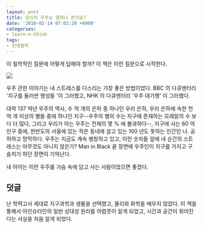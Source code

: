```yaml
---
layout: post
title: 당신의 우주는 얼마나 큰가요?
date: '2010-02-14 07:02:28 +0900'
categories:
- learn-n-think
tags:
- 인생철학
---
```


이 철학적인 질문에 어떻게 답해야 할까? 이 책은 이런 질문으로 시작한다.

![](http://bimage.interpark.com/goods_image/6/0/3/7/203696037g.jpg)

우주 관한 이야기는 내 스트레스를 다스리는 가장 좋은 방법이었다. BBC 의 다큐멘터리 '지구를 둘러싼 행성들 '이 그러했고, NHK 의 다큐멘터리 '우주 대기행' 이 그러했다. 

대략 137 억년 우주의 역사, 수 억 개의 은하 중 하나인 우리 은하, 우리 은하에 속한 천억 개 이상의 별들 중에 하나인 지구--우주의 별의 수는 지구에 존재하는 모래알의 수 보다 더 많다, 그리고 우리가 아는 우주는 전체의 몇 % 에 불과하다--, 지구에 사는 60 억 인구 중에, 한반도의 서울에 있는 작은 동네에 살고 있는 100 년도 못하는 인간인 나. 공허하고 망막하다. 우주는 지금도 계속 팽창하고 있고, 이런 숫자들 앞에 내 순간의 스트레스는 아무것도 아니지 않은가? Man in Black 끝 장면에 우주인이 지구를 가지고 구슬치기 하던 장면이 기억난다.

내 아이는 이런 우주를 가슴 속에 담고 사는 사람이었으면 좋겠다.

## 덧글

난 학력고사 세대로 지구과학과 생물을 선택했고, 물리와 화학을 배우지 않았다. 이 책을 통해서 아인슈타인의 일반 상대성 원리를 어렴풋이 알게 되었고, 시간과 공간이 휘어진다는 사실을 처음 알게 되었다.
